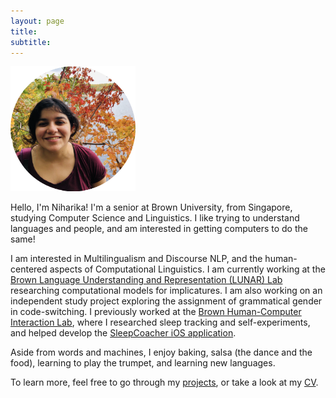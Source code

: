 ```yaml
---
layout: page
title: 
subtitle:  
---
```


<img src="assets/img/linkedin.png" width="200" height="200" />

Hello, I'm Niharika! I'm a senior at Brown University, from Singapore, studying Computer Science and Linguistics. I like trying to understand languages and people, and am interested in getting computers to do the same!

I am interested in Multilingualism and Discourse NLP, and the human-centered aspects of Computational Linguistics. I am currently working at the [Brown Language Understanding and Representation (LUNAR) Lab](https://lunar.cs.brown.edu/) researching computational models for implicatures. I am also working on an independent study project exploring the assignment of grammatical gender in code-switching. 
I previously worked at the [Brown Human-Computer Interaction Lab](https://hci.brown.edu/), where I researched sleep tracking and self-experiments, and helped develop the [SleepCoacher iOS application](https://apps.apple.com/us/app/sleepcoacher/id1446980859). 

Aside from words and machines, I enjoy baking, salsa (the dance and the food), learning to play the trumpet, and learning new languages.

To learn more, feel free to go through my [projects](https://niharikajhingan.github.io/projects), or take a look at my [CV](/assets/website_cv.pdf).
